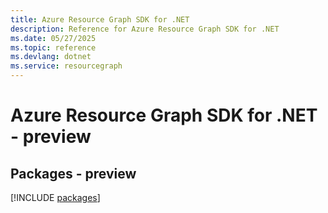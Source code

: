 ```yaml
---
title: Azure Resource Graph SDK for .NET
description: Reference for Azure Resource Graph SDK for .NET
ms.date: 05/27/2025
ms.topic: reference
ms.devlang: dotnet
ms.service: resourcegraph
---
```

# Azure Resource Graph SDK for .NET - preview
## Packages - preview
[!INCLUDE [packages](resource-graph-index.md)]